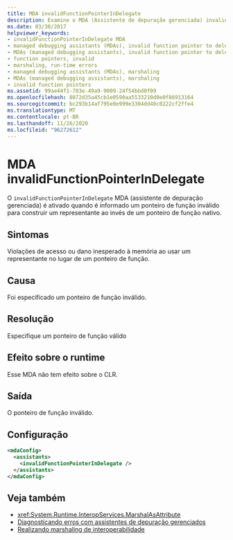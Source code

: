 ```yaml
---
title: MDA invalidFunctionPointerInDelegate
description: Examine o MDA (Assistente de depuração gerenciada) invalidFunctionPointerInDelegate, que será invocado se um ponteiro de função inválido for passado para criar um delegado.
ms.date: 03/30/2017
helpviewer_keywords:
- invalidFunctionPointerInDelegate MDA
- managed debugging assistants (MDAs), invalid function pointer to delegates
- MDAs (managed debugging assistants), invalid function pointer to delegates
- function pointers, invalid
- marshaling, run-time errors
- managed debugging assistants (MDAs), marshaling
- MDAs (managed debugging assistants), marshaling
- invalid function pointers
ms.assetid: 99ae44f1-783e-49a9-9009-24f54bbd0f09
ms.openlocfilehash: 8072d35a45cb1e0590aa5533210d0e0f86913164
ms.sourcegitcommit: bc293b14af795e0e999e3304dd40c0222cf2ffe4
ms.translationtype: MT
ms.contentlocale: pt-BR
ms.lasthandoff: 11/26/2020
ms.locfileid: "96272612"
---
```

# <a name="invalidfunctionpointerindelegate-mda"></a>MDA invalidFunctionPointerInDelegate

O `invalidFunctionPointerInDelegate` MDA (assistente de depuração gerenciada) é ativado quando é informado um ponteiro de função inválido para construir um representante ao invés de um ponteiro de função nativo.  
  
## <a name="symptoms"></a>Sintomas  

 Violações de acesso ou dano inesperado à memória ao usar um representante no lugar de um ponteiro de função.  
  
## <a name="cause"></a>Causa  

 Foi especificado um ponteiro de função inválido.  
  
## <a name="resolution"></a>Resolução  

 Especifique um ponteiro de função válido  
  
## <a name="effect-on-the-runtime"></a>Efeito sobre o runtime  

 Esse MDA não tem efeito sobre o CLR.  
  
## <a name="output"></a>Saída  

 O ponteiro de função inválido.  
  
## <a name="configuration"></a>Configuração  
  
```xml  
<mdaConfig>  
  <assistants>  
    <invalidFunctionPointerInDelegate />  
  </assistants>  
</mdaConfig>  
```  
  
## <a name="see-also"></a>Veja também

- <xref:System.Runtime.InteropServices.MarshalAsAttribute>
- [Diagnosticando erros com assistentes de depuração gerenciados](diagnosing-errors-with-managed-debugging-assistants.md)
- [Realizando marshaling de interoperabilidade](../interop/interop-marshaling.md)
